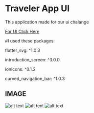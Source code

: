 # Traveler App UI

This application made for our ui chalange

[For UI Click Here](https://www.figma.com/file/K1MRy7whdPw7hsIdZQgOTy/Travel-App-(Community)?node-id=0%3A1)

#I used these packages:

  flutter_svg: ^1.0.3 
  
  introduction_screen: ^3.0.0
  
  ionicons: ^0.1.2
  
  curved_navigation_bar: ^1.0.3


## IMAGE

![alt text](https://i.hizliresim.com/ll746xx.png)
![alt text](https://i.hizliresim.com/8a7ng9l.png)
![alt text](https://i.hizliresim.com/qgr4qgf.png)
